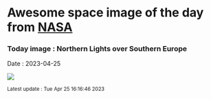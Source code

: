 
# Awesome space image of the day from [NASA](https://api.nasa.gov/)

### Today image : Northern Lights over Southern Europe
Date : 2023-04-25

![](https://apod.nasa.gov/apod/image/2304/NlightsSeurope_Cordero_960.jpg)

<small>Latest update : Tue Apr 25 16:16:46 2023</small>
        